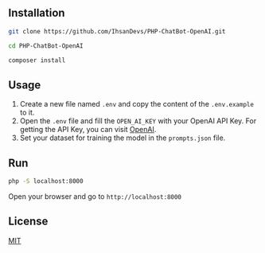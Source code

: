 ## Installation

```bash
git clone https://github.com/IhsanDevs/PHP-ChatBot-OpenAI.git
```

```bash
cd PHP-ChatBot-OpenAI
```

```bash
composer install
```

## Usage

1. Create a new file named `.env` and copy the content of the `.env.example` to it.
2. Open the `.env` file and fill the `OPEN_AI_KEY` with your OpenAI API Key. For getting the API Key, you can visit [OpenAI](https://beta.openai.com/).
3. Set your dataset for training the model in the `prompts.json` file.

## Run

```bash
php -S localhost:8000
```

Open your browser and go to `http://localhost:8000`

## License

[MIT][MIT License]



[MIT License]: https://choosealicense.com/licenses/mit/